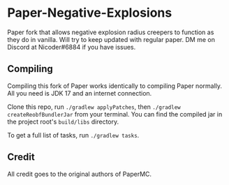 Paper-Negative-Explosions
===========

Paper fork that allows negative explosion radius creepers to function as they do in vanilla. Will try to keep updated with regular paper. DM me on Discord at Nicoder#6884 if you have issues.

Compiling
------
Compiling this fork of Paper works identically to compiling Paper normally. All you need is JDK 17 and an internet connection.

Clone this repo, run `./gradlew applyPatches`, then `./gradlew createReobfBundlerJar` from your terminal. You can find the compiled jar in the project root's `build/libs` directory.

To get a full list of tasks, run `./gradlew tasks`.

Credit
------
All credit goes to the original authors of PaperMC.

